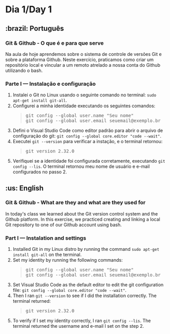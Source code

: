 # Dia 1/Day 1
<h2>:brazil: Português</h2>
<h3>Git & Github - O que é e para que serve</h3>
<p>Na aula de hoje aprendemos sobre o sistema de controle de versões Git e sobre a plataforma Github. Neste exercício, praticamos como criar um repositório local e vincular a um remoto atrelado a nossa conta do Github utilizando o bash.</p>
<h3>Parte I — Instalação e configuração</h3>
    <ol>   
        <li>Instalei o Git no Linux usando o seguinte comando no terminal: <code>sudo apt-get install git-all</code>.
        <li>Configurei a minha identidade executando os seguintes comandos:
            <blockquote>
                <pre>
git config --global user.name "Seu nome"
git config --global user.email seuemail@exemplo.br</pre>
            </blockquote>
        <li>Defini o Visual Studio Code como editor padrão para abrir o arquivo de configuração do git: <code>git config --global core.editor "code --wait"</code>.
        <li>Executei <code>git --version</code> para verificar a instação, e o terminal retornou:
            <blockquote>
<pre>git version 2.32.0</pre>
            </blockquote>
        <li>Verifiquei se a identidade foi configurada corretamente, executando <code>git config --lis</code>. O terminal retornou meu nome de usuário e e-mail configurados no passo 2.
    </ol>

<h2>:us: English</h2>
<h3>Git & Github - What are they and what are they used for</h3>
<p>In today's class we learned about the Git version control system and the Github platform. In this exercise, we practiced creating and linking a local Git repository to one of our Github account using bash.</p>
<h3>Part I — Instalation and settings</h3>
    <ol>   
        <li>Installed Git in my Linux distro by running the command <code>sudo apt-get install git-all</code> on the terminal.
        <li>Set my identity  by running the following commands:
            <blockquote>
                <pre>
git config --global user.name "Seu nome"
git config --global user.email seuemail@exemplo.br</pre>
            </blockquote>
        <li>Set Visual Studio Code as the default editor to edit the git configuration file: <code>git config --global core.editor "code --wait"</code>.
        <li>Then I ran <code>git --version</code> to see if I did the installation correctly. The terminal returned:
            <blockquote>
<pre>git version 2.32.0</pre>
            </blockquote>
        <li>To verify if I set my identity correctly,  I ran <code>git config --lis</code>. The terminal returned the username and e-mail I set on the step 2.
    </ol>